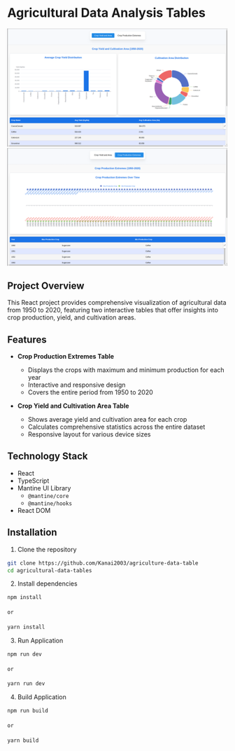 # Agricultural Data Analysis Tables


![Agricultural Data Visualization](./public//screenshot/yieldTable.png)
![Agricultural Data Visualization](./public//screenshot/CorpProductionTable.png)


## Project Overview

This React project provides comprehensive visualization of agricultural data from 1950 to 2020, featuring two interactive tables that offer insights into crop production, yield, and cultivation areas.


## Features

- **Crop Production Extremes Table**
  - Displays the crops with maximum and minimum production for each year
  - Interactive and responsive design
  - Covers the entire period from 1950 to 2020

- **Crop Yield and Cultivation Area Table**
  - Shows average yield and cultivation area for each crop
  - Calculates comprehensive statistics across the entire dataset
  - Responsive layout for various device sizes

## Technology Stack

- React
- TypeScript
- Mantine UI Library
  - `@mantine/core`
  - `@mantine/hooks`
- React DOM


## Installation

1. Clone the repository
```bash
git clone https://github.com/Kanai2003/agriculture-data-table
cd agricultural-data-tables
```

2. Install dependencies
```bash
npm install

or 

yarn install
```

3. Run Application
```bash
npm run dev

or

yarn run dev
```

4. Build Application
```bash
npm run build

or

yarn build
```